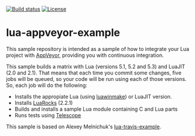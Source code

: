 [![Build status](https://ci.appveyor.com/api/projects/status/subf1ydrutspjtk8/branch/master?svg=true)](https://ci.appveyor.com/project/ignacio/lua-appveyor-example/branch/master)
[![License](http://img.shields.io/badge/License-MIT-brightgreen.svg)](LICENSE)

# lua-appveyor-example

This sample repository is intended as a sample of how to integrate your Lua project with [AppVeyor](https://ci.appveyor.com/), providing you with continuous integration.

This sample builds a matrix with Lua (versions 5.1, 5.2 and 5.3) and LuaJIT (2.0 and 2.1). That means that each time you commit some changes, five jobs will be queued, so your code will be run using each of those versions.
So, each job will do the following:
* Installs the appropiate Lua (using [luawinmake](https://github.com/Tieske/luawinmake)) or LuaJIT version.
* Installs [LuaRocks](https://rocks.moonscript.org/) (2.2.1)
* Builds and installs a sample Lua module containing C and Lua parts
* Runs tests using [Telescope](https://github.com/norman/telescope)

This sample is based on Alexey Melnichuk's [lua-travis-example](https://github.com/moteus/lua-travis-example).
